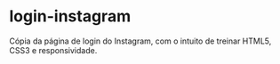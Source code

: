 # login-instagram
Cópia da página de login do Instagram, com o intuito de treinar HTML5, CSS3 e responsividade.
